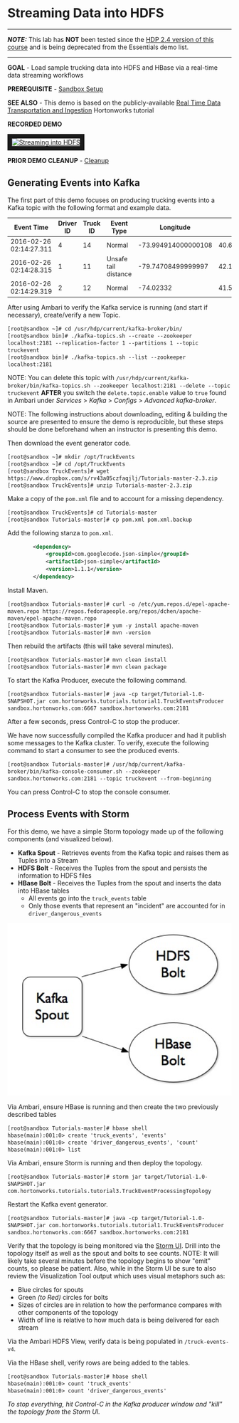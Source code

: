 # Streaming Data into HDFS

---

_**NOTE:**_ This lab has **NOT** been tested since the [HDP 2.4 version of this course](https://github.com/HortonworksUniversity/Essentials/tree/Sandbox-2.4 "Ess for HDP 2.4") and is being deprecated from the Essentials demo list. 

---

**GOAL** - Load sample trucking data into HDFS and HBase via a real-time
data streaming workflows

**PREREQUISITE** - [Sandbox Setup](../SandboxSetup.md)

**SEE ALSO** - This demo is based on the publicly-available 
[Real Time Data Transportation and Ingestion](http://hortonworks.com/hadoop-tutorial/simulating-transporting-realtime-events-stream-apache-kafka/ "Tutorial: Real Time Data Transportation and Ingestion") 
Hortonworks tutorial

**RECORDED DEMO**

<a href="http://www.youtube.com/watch?feature=player_embedded&v=Bp96x70HpEM" target="_blank"><img src="http://img.youtube.com/vi/Bp96x70HpEM/0.jpg" 
alt="Streaming into HDFS" width="240" height="180" border="10" /></a>

**PRIOR DEMO CLEANUP** - [Cleanup](./CleanUp.md)

## Generating Events into Kafka

The first part of this demo focuses on producing trucking events into a 
Kafka topic with the following format and example data.

Event Time | Driver ID | Truck ID | Event Type | Longitude | Latitude
--- | --- | --- | --- | --- | ---
2016-02-26 02:14:27.311|4|14|Normal|-73.994914000000108|40.666580999999951
2016-02-26 02:14:28.315|1|11|Unsafe tail distance|-79.74708499999997|42.129558000000088
2016-02-26 02:14:29.319|2|12|Normal|-74.02332|41.50084

After using Ambari to verify the Kafka service is running (and start if
necessary), create/verify a new Topic.

```
[root@sandbox ~]# cd /usr/hdp/current/kafka-broker/bin/
[root@sandbox bin]# ./kafka-topics.sh --create --zookeeper localhost:2181 --replication-factor 1 --partitions 1 --topic truckevent
[root@sandbox bin]# ./kafka-topics.sh --list --zookeeper localhost:2181
```

NOTE: You can delete this topic with `/usr/hdp/current/kafka-broker/bin/kafka-topics.sh --zookeeper localhost:2181 --delete --topic truckevent` 
**AFTER** you switch the `delete.topic.enable` value to `true` found in Ambari under _Services_ > _Kafka_ > _Configs_ > _Advanced kafka-broker_.

NOTE: The following instructions about downloading, editing & building
the source are presented to ensure the demo is reproducible, but these
steps should be done beforehand when an instructor is presenting this demo.

Then download the event generator code.

```
[root@sandbox ~]# mkdir /opt/TruckEvents   
[root@sandbox ~]# cd /opt/TruckEvents   
[root@sandbox TruckEvents]# wget https://www.dropbox.com/s/rv43a05czfaqjlj/Tutorials-master-2.3.zip  
[root@sandbox TruckEvents]# unzip Tutorials-master-2.3.zip
```

Make a copy of the `pom.xml` file and to account for a missing dependency. 

```
[root@sandbox TruckEvents]# cd Tutorials-master
[root@sandbox Tutorials-master]# cp pom.xml pom.xml.backup
```

Add the following stanza to ```pom.xml```.

```xml
        <dependency>
            <groupId>com.googlecode.json-simple</groupId>
            <artifactId>json-simple</artifactId>
            <version>1.1.1</version>
        </dependency>
```

Install Maven.

```
[root@sandbox Tutorials-master]# curl -o /etc/yum.repos.d/epel-apache-maven.repo https://repos.fedorapeople.org/repos/dchen/apache-maven/epel-apache-maven.repo
[root@sandbox Tutorials-master]# yum -y install apache-maven
[root@sandbox Tutorials-master]# mvn -version
```

Then rebuild the artifacts (this will take several minutes).

```
[root@sandbox Tutorials-master]# mvn clean install
[root@sandbox Tutorials-master]# mvn clean package
```

To start the Kafka Producer, execute the following command.

```
[root@sandbox Tutorials-master]# java -cp target/Tutorial-1.0-SNAPSHOT.jar com.hortonworks.tutorials.tutorial1.TruckEventsProducer sandbox.hortonworks.com:6667 sandbox.hortonworks.com:2181
```

After a few seconds, press Control-C to stop the producer.

We have now successfully compiled the Kafka producer and had it publish some messages to the Kafka cluster.  To verify, execute the following command to start a consumer to see the produced events.

```
[root@sandbox Tutorials-master]# /usr/hdp/current/kafka-broker/bin/kafka-console-consumer.sh --zookeeper sandbox.hortonworks.com:2181 --topic truckevent --from-beginning
```

You can press Control-C to stop the console consumer.

## Process Events with Storm

For this demo, we have a simple Storm topology made up of the following 
components (and visualized below).

* **Kafka Spout** - Retrieves events from the Kafka topic and raises them as Tuples into a Stream
* **HDFS Bolt** - Receives the Tuples from the spout and persists the information to HDFS files
* **HBase Bolt** - Receives the Tuples from the spout and inserts the data into HBase tables
  * All events go into the `truck_events` table
  * Only those events that represent an "incident" are accounted for in `driver_dangerous_events`

![alt text](./images/Topology.png "topology")

Via Ambari, ensure HBase is running and then create the two previously
described tables

```
[root@sandbox Tutorials-master]# hbase shell
hbase(main):001:0> create 'truck_events', 'events'
hbase(main):001:0> create 'driver_dangerous_events', 'count'
hbase(main):001:0> list
```

Via Ambari, ensure Storm is running and then deploy the topology.

```
[root@sandbox Tutorials-master]# storm jar target/Tutorial-1.0-SNAPSHOT.jar com.hortonworks.tutorials.tutorial3.TruckEventProcessingTopology  
```

Restart the Kafka event generator.

```
[root@sandbox Tutorials-master]# java -cp target/Tutorial-1.0-SNAPSHOT.jar com.hortonworks.tutorials.tutorial1.TruckEventsProducer sandbox.hortonworks.com:6667 sandbox.hortonworks.com:2181
```

Verify that the topology is being monitored via the
[Storm UI](http://127.0.0.1:8744/ "Storm UI").  Drill into the topology itself
as well as the spout and bolts to see counts.  NOTE: It will likely take 
several minutes before the topology begins to show "emit" counts, so please 
be patient.  Also, while in the Storm UI be sure to also review the 
Visualization Tool output which uses visual metaphors such as:

* Blue circles for spouts
* Green _(to Red)_ circles for bolts
* Sizes of circles are in relation to how the performance compares with other components of the topology
* Width of line is relative to how much data is being delivered for each stream

Via the Ambari HDFS View, verify data is being populated in `/truck-events-v4`.

Via the HBase shell, verify rows are being added to the tables.

```
[root@sandbox Tutorials-master]# hbase shell
hbase(main):001:0> count 'truck_events'
hbase(main):001:0> count 'driver_dangerous_events'
```

_To stop everything, hit Control-C in the Kafka producer window and "kill" the topology from the Storm UI._